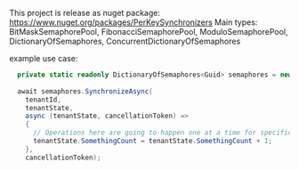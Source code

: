 This project is release as nuget package: https://www.nuget.org/packages/PerKeySynchronizers 
Main types: BitMaskSemaphorePool, FibonacciSemaphorePool, ModuloSemaphorePool, DictionaryOfSemaphores, ConcurrentDictionaryOfSemaphores

example use case:
```C#
  private static readonly DictionaryOfSemaphores<Guid> semaphores = new();
  
  await semaphores.SynchronizeAsync(
    tenantId,
    tenantState,
    async (tenantState, cancellationToken) =>
    {
      // Operations here are going to happen one at a time for specific tenantId, but allows operations for different tenantIds to happen concurrently.
      tenantState.SomethingCount = tenantState.SomethingCount + 1;
    },
    cancellationToken);
```
